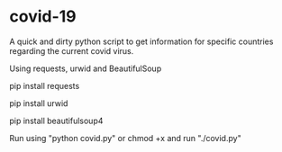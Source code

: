 # covid-19
A quick and dirty python script to get information for specific countries regarding the current covid virus.

Using requests, urwid and BeautifulSoup

pip install requests

pip install urwid

pip install beautifulsoup4

Run using "python covid.py" or chmod +x and run "./covid.py"

